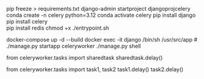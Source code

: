 pip freeze > requirements.txt
django-admin startproject djangoprojcelery
conda create -n celery python=3.12 
conda activate celery 
pip install django   
pip install celery   
pip install redis
chmod +x ./entrypoint.sh 

docker-compose up -d --build
docker exec -it django /bin/sh
/usr/src/app # ./manage.py startapp celeryworker
./manage.py shell

from celeryworker.tasks import sharedtask
sharedtask.delay()

from celeryworker.tasks import task1, task2
task1.delay()
task2.delay()